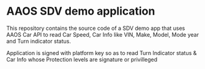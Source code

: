 # AAOS SDV demo application
This repository contains the source code of a SDV demo app that uses AAOS Car API to read Car Speed, Car Info like VIN, Make, Model, Mode year and Turn indicator status.

Application is signed with platform key so as to read Turn Indicator status & Car Info whose Protection levels are signature or privilleged
